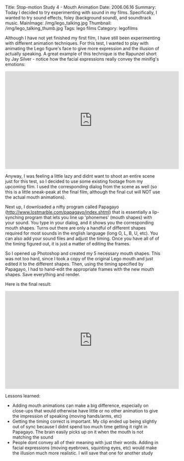 Title: Stop-motion Study 4 - Mouth Animation
Date: 2006.06.16
Summary: Today I decided to try experimenting with sound in my films. Specifically, I wanted to try sound effects, foley (background sound), and soundtrack music.
MainImage: /img/lego_talking.jpg
Thumbnail: /img/lego_talking_thumb.jpg
Tags: lego films
Category: legofilms

Although I have not yet finished my first film, I have still been experimenting with different animation techniques. For this test, I wanted to play with animating the Lego figure's face to give more expression and the illusion of actually speaking. A great example of this technique is the Rapunzel short by Jay Silver - notice how the facial expressions really convey the minifig's emotions:

<p>
<iframe width="560" height="315" src="https://www.youtube.com/embed/Uyc6uLcbc-Y?rel=0" frameborder="0" allow="accelerometer; autoplay; encrypted-media; gyroscope; picture-in-picture" allowfullscreen></iframe>
</p>

Anyway, I was feeling a little lazy and didnt want to shoot an entire scene just for this test, so I decided to use some existing footage from my upcoming film. I used the corresponding dialog from the scene as well (so this is a little sneak-peak at the final film, although the final cut will NOT use the actual mouth animations).

Next up, I downloaded a nifty program called Papagayo (<a href="http://www.lostmarble.com/papagayo/index.shtml">http://www.lostmarble.com/papagayo/index.shtml</a>) that is essentially a lip-synching program that lets you line up 'phonemes' (mouth shapes) with your sound. You type in your dialog, and it shows you the corresponding mouth shapes. Turns out there are only a handful of different shapes required for most sounds in the english language (long O, L, B, U, etc). You can also add your sound files and adjust the timing. Once you have all of of the timing figured out, it is just a matter of editing the frames.

So I opened up Photoshop and created my 5 necessary mouth shapes. This was not too hard, since I took a copy of the original Lego mouth and just edited it to the different shapes. Then, using the timing specified by Papagayo, I had to hand-edit the appropriate frames with the new mouth shapes. Save everything and render.

Here is the final result:

<p>
<iframe width="560" height="315" src="https://www.youtube.com/embed/fSMvodIXgKA?rel=0" frameborder="0" allow="accelerometer; autoplay; encrypted-media; gyroscope; picture-in-picture" allowfullscreen></iframe>
</p>

Lessons learned:

* Adding mouth animations can make a big difference, especially on close-ups that would otherwise have little or no other animation to give the impression of speaking (moving hands/arms, etc)
* Getting the timing correct is important. My clip ended up being slightly out of sync because I didnt spend too much time getting it right in Papagayo. The brain easily picks up on it when the mouth is not matching the sound
* People dont convey all of their meaning with just their words. Adding in facial expressions (moving eyebrows, squinting eyes, etc) would make the illusion much more realistic. I will save that one for another study

[BrickFilms]: http://www.brickfilms.com/resources.php
[Audacity]: http://audacity.sourceforge.net/about/
[FindSounds]: http://findsounds.com

